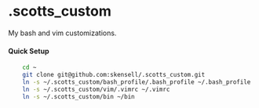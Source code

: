 .scotts_custom
==============

My bash and vim customizations.

#### Quick Setup

```bash
    cd ~
    git clone git@github.com:skensell/.scotts_custom.git 
    ln -s ~/.scotts_custom/bash_profile/.bash_profile ~/.bash_profile
    ln -s ~/.scotts_custom/vim/.vimrc ~/.vimrc
    ln -s ~/.scotts_custom/bin ~/bin
```

